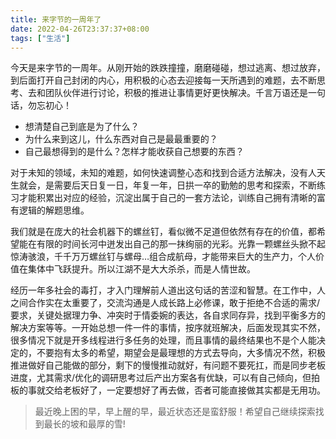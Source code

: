 ```yaml
---
title: 来字节的一周年了
date: 2022-04-26T23:37:37+08:00
tags: ["生活"]
---
```


今天是来字节的一周年。从刚开始的跌跌撞撞，磨磨碰碰，想过逃离、想过放弃，到后面打开自己封闭的内心，用积极的心态去迎接每一天所遇到的难题，去不断思考、去和团队伙伴进行讨论，积极的推进让事情更好更快解决。千言万语还是一句话，勿忘初心！

- 想清楚自己到底是为了什么？
- 为什么来到这儿，什么东西对自己是最最重要的？
- 自己最想得到的是什么？怎样才能收获自己想要的东西？

对于未知的领域，未知的难题，如何快速调整心态和找到合适方法解决，没有人天生就会，是需要后天日复一日，年复一年，日拱一卒的勤勉的思考和探索，不断练习才能积累出对应的经验，沉淀出属于自己的一套方法论，训练自己拥有清晰的富有逻辑的解题思维。

我们就是在庞大的社会机器下的螺丝钉，看似微不足道但依然有存在的价值，都希望能在有限的时间长河中迸发出自己的那一抹绚丽的光彩。光靠一颗螺丝头掀不起惊涛骇浪，千千万万螺丝钉与螺母…组合成航母，才能带来巨大的生产力，个人价值在集体中飞跃提升。所以江湖不是大大杀杀，而是人情世故。

经历一年多社会的毒打，才入门理解前人道出这句话的苦涩和智慧。在工作中，人之间合作实在太重要了，交流沟通是人成长路上必修课，敢于拒绝不合适的需求/要求，关键处据理力争、冲突时于情委婉的表达，各自求同存异，找到平衡多方的解决方案等等。一开始总想一件一件的事情，按序就班解决，后面发现其实不然，很多情况下就是开多线程进行多任务的处理，而且事情的最终结果也不是个人能决定的，不要抱有太多的希望，期望会是最理想的方式去导向，大多情况不然，积极推进做好自己能做的部分，剩下的慢慢推动就好，有问题不要死扛，而是同步老板进度，尤其需求/优化的调研思考过后产出方案各有优缺，可以有自己倾向，但拍板的事就交给老板好了，一定要想好了再去做，否者可能直接做其实都是无用功。

> 最近晚上困的早，早上醒的早，最近状态还是蛮舒服！希望自己继续探索找到最长的坡和最厚的雪!
